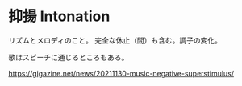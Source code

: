 # 抑揚 Intonation

リズムとメロディのこと。
完全な休止（間）も含む。調子の変化。

歌はスピーチに通じるところもある。

https://gigazine.net/news/20211130-music-negative-superstimulus/
